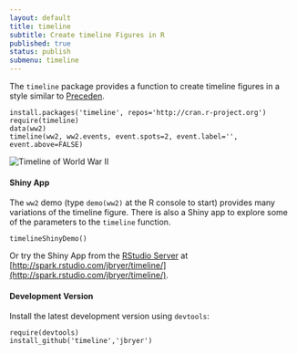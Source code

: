 ```yaml
---
layout: default	
title: timeline
subtitle: Create timeline Figures in R
published: true
status: publish
submenu: timeline
---
```


The `timeline` package provides a function to create timeline figures in a style similar to [Preceden](http://www.preceden.com/).

	install.packages('timeline', repos='http://cran.r-project.org')
	require(timeline)
	data(ww2)
	timeline(ww2, ww2.events, event.spots=2, event.label='', event.above=FALSE)

![Timeline of World War II](http://jason.bryer.org/images/timeline/ww2.png)

#### Shiny App

The `ww2` demo (type `demo(ww2)` at the R console to start) provides many variations of the timeline figure. There is also a Shiny app to explore some of the parameters to the `timeline` function.
	
	timelineShinyDemo()

Or try the Shiny App from the [RStudio Server](http://rstudio.com) at [http://spark.rstudio.com/jbryer/timeline/](http://spark.rstudio.com/jbryer/timeline/).


#### Development Version

Install the latest development version using `devtools`:

	require(devtools)
	install_github('timeline','jbryer')
